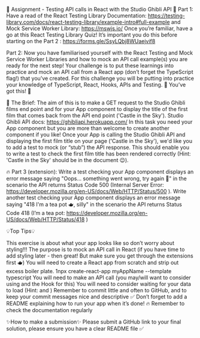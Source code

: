 🧪 Assignment - Testing API calls in React with the Studio Ghibli API 🧪
Part 1:
Have a read of the React Testing Library Documentation: https://testing-library.com/docs/react-testing-library/example-intro#full-example
and Mock Service Worker Library: https://mswjs.io/
Once you’re familiar, have a go at this React Testing Library Quiz!
It’s important you do this before starting on the Part 2
: https://forms.gle/SsyLQbj8WUaejvif8

Part 2:
Now you have familiarised yourself with the React Testing and Mock Service Worker Libraries and how to mock an API call example(s) you are ready for the next step!
Your challenge is to put these learnings into practice and mock an API call from a React app (don’t forget the TypeScript flag!) that you’ve created. For this challenge you will be putting into practice your knowledge of TypeScript, React, Hooks, APIs and Testing. 💃
You’ve got this! 🙌

📝 The Brief:
The aim of this is to make a GET request to the Studio Ghibli films end point and for your App component to display the title of the first film that comes back from the API end point ('Castle in the Sky').
Studio Ghibli API docs: https://ghibliapi.herokuapp.com/
In this task you need your App component but you are more than welcome to create another component if you like!
Once your App is calling the Studio Ghibli API and displaying the first film title on your page ('Castle in the Sky'), we'd like you to add a test to mock (or “stub”) the API response. This should enable you to write a test to check the first film title has been rendered correctly (Hint: 'Castle in the Sky' should be in the document 😉).

🔥 Part 3 (extension):
Write a test checking your App component displays an error message saying "Oops… something went wrong, try again 🤕" in the scenario the API returns Status Code 500 (Internal Server Error: https://developer.mozilla.org/en-US/docs/Web/HTTP/Status/500 ).
Write another test checking your App component displays an error message saying "418 I'm a tea pot 🫖, silly" in the scenario the API returns Status Code 418 (I’m a tea pot: https://developer.mozilla.org/en-US/docs/Web/HTTP/Status/418 )

💡Top Tips💡

This exercise is about what your app looks like so don’t worry about styling!!! The purpose is to mock an API call in React (if you have time to add styling later - then great! But make sure you get through the extensions first 🫖)
You will need to create a React app from scratch and strip out excess boiler plate.
1npx create-react-app myAppName --template typescript
You will need to make an API call (you may/will want to consider using and the Hook for this)
You will need to consider waiting for your data to load (Hint: and )
Remember to commit little and often to GitHub, and to keep your commit messages nice and descriptive ✅
Don’t forget to add a README explaining how to run your app when it’s done! 🔥
Remember to check the documentation regularly

✨How to make a submission✨
Please submit a GitHub link to your final solution, please ensure you have a clear README file ✅
